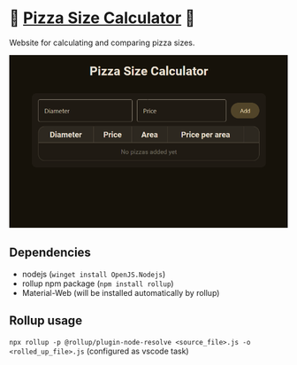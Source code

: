# 🍕 [Pizza Size Calculator](https://mathklk.github.io/PizzaSize-V2/dist/index.html) 🍕

Website for calculating and comparing pizza sizes.

![Tutorial Video](docs/tutorial.gif)

## Dependencies

- nodejs (`winget install OpenJS.Nodejs`)
- rollup npm package (`npm install rollup`)
- Material-Web (will be installed automatically by rollup)

## Rollup usage

`npx rollup -p @rollup/plugin-node-resolve <source_file>.js -o <rolled_up_file>.js`
(configured as vscode task)
